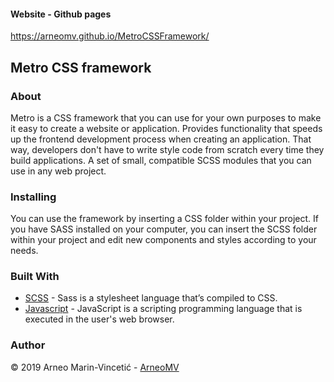 #### Website - Github pages
https://arneomv.github.io/MetroCSSFramework/

## Metro CSS framework

### About
Metro is a CSS framework that you can use for your own purposes to make it easy to create a website or application. Provides functionality that speeds up the frontend development process when creating an application. That way, developers don't have to write style code from scratch every time they build applications. A set of small, compatible SCSS modules that you can use in any web project.

### Installing
You can use the framework by inserting a CSS folder within your project. If you have SASS installed on your computer, you can insert the SCSS folder within your project and edit new components and styles according to your needs.

### Built With

* [SCSS](https://sass-lang.com/) - Sass is a stylesheet language that’s compiled to CSS.
* [Javascript](https://devdocs.io/javascript/) - JavaScript is a scripting programming language that is executed in the user's web browser.

### Author

© 2019 Arneo Marin-Vincetić - [ArneoMV](https://github.com/ArneoMV)


